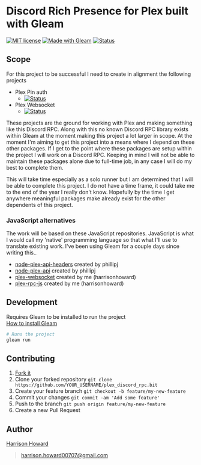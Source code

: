 # Discord Rich Presence for Plex built with Gleam

[![MIT license](https://img.shields.io/badge/License-MIT-blue.svg)](https://lbesson.mit-license.org/)
[![Made with Gleam](https://img.shields.io/badge/Made%20with-Gleam-ffaff3.svg)](https://shields.io/)
[![Status](https://img.shields.io/badge/Status-Work%20in%20progress-yellow.svg)](https://shields.io/)

## Scope

For this project to be successful I need to create in alignment the following projects

-   Plex Pin auth
    -   [![Status](https://img.shields.io/badge/Status-Not%20started-red.svg)](https://shields.io/)
-   Plex Websocket
    -   [![Status](https://img.shields.io/badge/Status-Not%20started-red.svg)](https://shields.io/)

These projects are the ground for working with Plex and making something like this Discord RPC. Along with this no known Discord RPC library exists within Gleam at the moment making this project a lot larger in scope. At the moment I'm aiming to get this project into a means where I depend on these other packages. If I get to the point where these packages are setup within the project I will work on a Discord RPC. Keeping in mind I will not be able to maintain these packages alone due to full-time job, in any case I will do my best to complete them.

This will take time especially as a solo runner but I am determined that I will be able to complete this project. I do not have a time frame, it could take me to the end of the year I really don't know. Hopefully by the time I get anywhere meaningful packages make already exist for the other dependents of this project.

### JavaScript alternatives

The work will be based on these JavaScript repositories. JavaScript is what I would call my 'native' programming language so that what I'll use to translate existing work. I've been using Gleam for a couple days since writing this..

-   [node-plex-api-headers](https://github.com/phillipj/node-plex-api-headers) created by phillipj
-   [node-plex-api](https://github.com/phillipj/node-plex-api) created by phillipj
-   [plex-websocket](https://github.com/harrisonhoward/plex-websocket) created by me (harrisonhoward)
-   [plex-rpc-js](https://github.com/harrisonhoward/plex-rpc-js) created by me (harrisonhoward)

## Development

Requires Gleam to be installed to run the project\
[How to install Gleam](https://gleam.run/getting-started/installing/)

```sh
# Runs the project
gleam run
```

## Contributing

1. [Fork it](https://github.com/harrisonhoward/plex_discord_rpc/fork)
2. Clone your forked repository `git clone https://github.com/YOUR_USERNAME/plex_discord_rpc.bit`
3. Create your feature branch `git checkout -b feature/my-new-feature`
4. Commit your changes `git commit -am 'Add some feature'`
5. Push to the branch `git push origin feature/my-new-feature`
6. Create a new Pull Request

## Author

[Harrison Howard](https://github.com/harrisonhoward)

> harrison.howard00707@gmail.com
